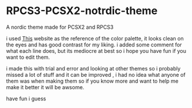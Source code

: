 # RPCS3-PCSX2-notrdic-theme
A nordic theme made for PCSX2 and RPCS3


i used [This](https://www.nordtheme.com/) website as the reference of the color palette, it looks clean on the eyes and has good contrast for my liking. i added some comment for what each line does, but its mediocre at best so i hope you have fun if you want to edit them.

i made this with trial and error and looking at other themes so i probably missed a lot of stuff and it can be improved , i had no idea what anyone of them was when making them so if you know more and want to help me make it better it will be awsome. 

have fun i guess
